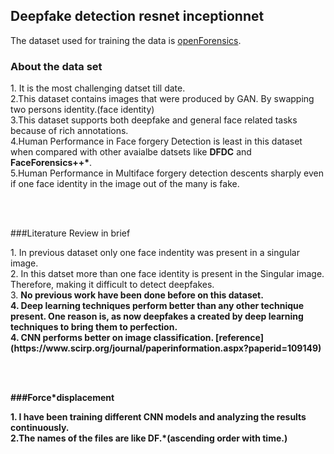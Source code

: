 ## Deepfake detection resnet inceptionnet

The dataset used for training the data is [openForensics](https://sites.google.com/view/ltnghia/research/openforensics).

### About the data set
<p>1. It is the most challenging datset till date.<br>
2.This dataset contains images that were produced by GAN. By swapping two persons identity.(face identity)<br> 
3.This dataset supports both deepfake and general face related tasks because of rich annotations.<br>
4.Human Performance in Face forgery Detection is least in this dataset when compared with other avaialbe datsets like <strong>DFDC</strong> and <strong>FaceForensics++*</strong>.<br>
5.Human Performance in Multiface forgery detection descents sharply even if one face identity in the image out of the many is fake.<br></p>


<br>
<br>

###Literature Review in brief
<p>1. In previous dataset only one face indentity was present in a singular image. <br>
 2. In this datset more than one face identity is present in the Singular image. Therefore, making it difficult to detect deepfakes.<br>
 3. <strong>No previous work have been done before on this dataset.<br>
 4. Deep learning techniques perform better than any other technique present. One reason is, as now deepfakes a created by deep learning techniques to bring them to perfection.<br>
 4. CNN performs better on image classification. [reference](https://www.scirp.org/journal/paperinformation.aspx?paperid=109149)<br>
 <p>
  <br><br>
  
 ###Force*displacement
  
 <p>1. I have been training different CNN models and analyzing the results continuously.<br> 
  2.The names of the files are like DF.*(ascending order with time.)<br>

  
 
